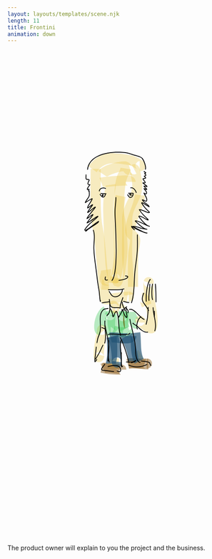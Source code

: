 ```yaml
---
layout: layouts/templates/scene.njk
length: 11
title: Frontini
animation: down
---
```


<svg viewBox="0 0 390 844" xmlns="http://www.w3.org/2000/svg" xml:space="preserve" style="fill-rule:evenodd;clip-rule:evenodd;stroke-linejoin:round;stroke-miterlimit:2">
<path d="M-1738.16 11182.1c141.4-200 312.49-184.7 528-148.5 57.85 9.7 109.57 8.1 161.55 39.3 13.19 7.9 78.786 47.9 78.786 47.9s-18.549-31.3-20.377-40c-4.422-20.9-1.441-39.9 6.129-56.9 5.233-11.7 12.912-22.9 24.146-32.6 8.021-6.9 21.791-20.8 49.653-20.8v195c52.273 0 76.86-23.6 88.834-37.7 19.049-22.3 27.196-48.5 23.499-78.5-2.19-17.7-11.839-47.3-41.745-73.8-26.241-23.2-89.947-58.6-108.597-69.8-74.548-44.7-146.598-50.4-229.568-64.4-296.59-49.8-524.93-47-719.53 228.2l159.22 112.6Z" style="fill:#eac94c;fill-opacity:.35" transform="matrix(.08997 0 0 .08997 311.172 -795.091)"/><path d="M-1496.6 13525.2c-5.15-50.1-2.17-107.1-6.46-149.5-31.06-307.6-51.51-616.8-86.15-924.7-15.06-133.8-51.8-265.1-60.76-399.4-20.56-308.5-11.55-623.5-10.33-931.5l-195-.7c-1.24 312.5-10.1 632.2 10.77 945.2 9.15 137.2 46.15 271.5 61.54 408.2 34.57 307.2 54.93 615.6 85.92 922.5 7.64 75.6 3.72 187.5 30.7 258.9-1.53-4.1-3.36-11.4-3.36-11.4s11.32 34.4 22.13 47.5c10.84 13.1 25.42 25.4 49.45 32.8 11.68 3.6 39.35 7.1 77.14 3.9 80.03-7 245-36.9 289.4-43.5 17.35-2.6 98.91-4.8 115.79-5.7 38.12-2.2 56.38-19.7 57.96-20.9 37.74-29.6 40.88-65 35.89-93.5-3.42-19.7-12.89-55.6-60.8-74.2-1.46-.5-13.72-6.7-40.13-6.7v195c-20.17 0-29.27-6-30.39-6.5-10.06-3.9 26.49-187.9 26.49-187.9s-113.43 4.5-133.43 7.5c-32.22 4.8-159.94 23.4-236.37 34.6Z" style="fill:#eac94c;fill-opacity:.35" transform="matrix(.08997 0 0 .08997 311.172 -795.091)"/><path d="m-1470.52 13740.7-.13.2c-2.65 2.6-7.7 6.7-12.53 14.1l97.15 18.7 55.08 21.6c-19.58 50.1-57.56 52.9-72.85 55.1-23.06 3.3-45.7-.9-67.14-15.3-9.41-6.3-36.86-49.6-36.86-49.6s8.79 49.3 12.96 59.5c6.19 15 14.28 25.4 21.02 32.4 35.41 36.8 74.47 39.5 113.74 20.7 10.64-5.1 42.14-19 56.24-72.4 5.13-19.4 4.45-16.8 7.88-34.6l-90.07-17.4-84.49-33c15.88-15.8 32.73-22.6 47.71-25.8 23.82-5.1 47.22-1.9 69.75 11.6 10.34 6.2 41.7 53.5 41.7 53.5s-4.43-30.5-7.27-41.8c-3.84-15.3-9.53-26.9-14.14-34.3-16.25-26.1-37.79-37.7-55.95-43.2-25.79-7.9-53.13-6.8-81.22 10.7-10.59 6.6-29.7 19.8-42.65 52.9l42.07 16.4Zm-12.66 14.3-4.26-.8c-2.15 11.1-1.72 9.6-4.93 21.7 2.37-9 5.72-15.7 9.19-20.9ZM-1225.61 13218.4l-10.7 4.7c-7.53 3.3-14.41 8.3-21.52 9-120.82 12.2-255.29 28.9-376.14 16.7l-19.57 194c133.39 13.4 281.9-3.2 415.26-16.6 6.66-.7 13.44-1.9 20.29-3.4.28 15.4.43 31 .43 46.5 0 30.8 10.96 91.7 10.96 91.7l192.61-29.7s-1.87-15.7-2.75-23.5c-2.34-21.1 1.54-99.2-.62-155.1-1.26-32.7-5.59-60.5-10.71-78.2-2.62-59.4-5.43-118.7-6.58-178.3-2.01-104.5-17.28-207.7-19.94-311.6-4.86-190.5 5.03-380.7 5.03-571 0-15.6-.35-31.1-.76-46.7-.36-13.6-.74-27-1.59-40.6-9.22-148.6 53.677-250.4 104.832-358.1 66.32-139.7 120.196-285.8 67.554-503-3.626-14.9-15.707-100.3-29.024-143.3-9.053-29.2-22.324-49.3-31.674-59.3-39.476-42.2-82.428-41.9-121.618-21.6l89.807 173.1c-27.699 14.4-55.527 14.7-83.407 1.5-10.57-5-40.34-38.9-40.34-38.9s23.28 120.2 26.74 134.4c48.19 198.9-28.4 318.2-89.23 446.2-52.93 111.4-97.79 227.6-88.26 381.1.7 11.2.98 22.4 1.27 33.6.37 13.9.7 27.7.7 41.6 0 192-9.87 383.8-4.96 575.9 2.64 103.6 17.9 206.3 19.9 310.5.77 39.6 2.28 79 4.01 118.4Z" style="fill:#eac94c;fill-opacity:.35" transform="matrix(.08997 0 0 .08997 311.172 -795.091)"/><path d="M-1427.46 13264.4c-12.19 82 20.02 112.7 61.41 114.6 38.08 25.8 86.45 19.3 122.51-67.9 2.95-5.3 5.23-10.7 6.7-16.1l2.06-7.6c1.96-5.7 3.86-11.8 5.7-18.2l-.72-.2c13.33-49.3 37.11-138.9 39.42-157.9 22.6-186.8 54.7-358.6 45.4-548.3-7.02-143.4-18.86-290.2-37.71-432.4-7.56-57.1-26.38-112-29.92-169.8-7.76-126.6 2.49-293 14.7-421.3 7.19-75.6 14.29-158.2 41.12-229.6 22.19-59.1 61.04-117.9 71.25-180.1l-192.42-31.6c-8.22 50-43.53 95.6-61.36 143.1-32.75 87.1-43.94 187.5-52.72 279.8-13.08 137.5-23.53 315.8-15.21 451.6 3.83 62.4 23.08 121.9 31.25 183.5 18.15 137 29.49 278.3 36.26 416.3 8.74 178.4-22.98 339.8-44.23 515.3-2.4 19.9-33.75 129.5-41.01 156.2-1.75 6.4-2.54 13.3-2.48 20.6Z" style="fill:#eac94c;fill-opacity:.35" transform="matrix(.08997 0 0 .08997 311.172 -795.091)"/><path d="M-1226.05 11166.8c10.19 12.3 28.78 34.1 40.27 43.5 35 28.7 74.69 40.5 123.33 26.1l-55.46-187c22.19-6.6 56.56 10.7 56.56 10.7s-24.04-30.5-37.48-43.4c-22.31-21.3-48.09-35.6-77.23-40.8-56.16-10.1-209.24 16.7-333.78 62.6-95.34 35.2-171.97 85-197.42 123.7l162.97 107.1c-.83 1.3-2.94 3.9-2.94 3.9s59.08-34.8 104.84-51.7c77.54-28.6 169.25-54.3 216.34-54.7Z" style="fill:#eac94c;fill-opacity:.35" transform="matrix(.08997 0 0 .08997 311.172 -795.091)"/><path d="M-1147.27 11439c-5.04-6.5-36.87-49.1-36.87-69.5h194.999c0-24.2-7.757-48.2-25.489-69.5-18.26-22-62.77-43.2-81.71-48.9-11.98-3.6-71.65-6.9-150.97-3.2-156.87 7.2-403.88 31.2-439.21 45.5l73.45 180.7c-1.39.5-5.07 1.8-5.07 1.8s46.4-7.6 87.81-11.9c124.36-12.9 318.04-25 383.03-23.7 3.01 0 7.56.3 7.56.3s-3.96-.8-7.53-1.6Z" style="fill:#eac94c;fill-opacity:.35" transform="matrix(.08997 0 0 .08997 311.172 -795.091)"/><path d="M-1566.14 11440.6c2.8 18.3-2.44 36-6.66 54-5.27 22.4-11.07 44.8-14.7 67.3-19.42 120.5-30.84 252-26.06 373.9 13.43 342.2 17.55 685.9 44.31 1027.2 9.34 119.1 50.19 229.9 50.19 351.4h195c0-126.6-41.05-242.5-50.79-366.7-26.55-338.8-30.53-679.9-43.86-1019.5-4.29-109.3 6.31-227.2 23.72-335.2 9.77-60.6 31-120.7 21.59-182l-192.74 29.6ZM-1094.35 12493.3c-.47 6.5-3.15 41.9-7.16 67.4-10.8 68.8-27.19 148.8-29.16 187.5-10.79 212.2-5.82 429.7-5.82 642.4h194.998c0-209.4-5.059-423.6 5.569-632.5 2.095-41.2 23.279-133.6 31.965-201.2 5.72-44.5 5.429-82.1.666-103.4-11.213-50.2-32.882-80.6-56.951-105.2-10.603-10.8-23.918-17.2-32.272-30.6-4.223-6.7-1.728-16.6.006-33.1 10.783-102.7 48.646-201.5 85.667-300.8 42.743-114.6 84.714-229.7 97.996-349.2l-193.804-21.6c-11.53 103.8-49.8 203.2-86.9 302.7-42.83 114.8-84.42 229.7-96.89 348.5-9.73 92.7 13.51 139 39.76 172.9 10.65 13.8 22.65 25.3 35.19 36.6 5.79 5.2 13.75 9 17.14 19.6Z" style="fill:#eac94c;fill-opacity:.35" transform="matrix(.08997 0 0 .08997 311.172 -795.091)"/><path d="m-1287.66 13229.3-189.25-35c-9.57 51.7 4.9 76.5 7.14 80.8 22.36 42.9 56.71 53.7 89.85 52.6 18.07-.6 44.27-5.2 68.57-31.3 4.1-4.4 13.68-15.3 21.45-35 9.68-24.5 37.61-125.9 41.12-145.5 23.32-130.7 39.21-269.2 39.21-401.8 0-352.9-36.71-706.2 27.67-1054.6l-191.75-35.4c-66.55 360.1-30.92 725.2-30.92 1090 0 121.3-14.84 248-36.17 367.5-2.58 14.4-30.49 108-30.49 108s77.3-56.6 84.98-56.8c32.97-1.1 67.18 9.5 89.43 52.2 1.96 3.8 6.83 30.8 9.16 44.3ZM-1312.84 13707.1c-48.59-.4-109.42-11.1-155.31-.2l44.71 189.8c33.62-8 78.28 5.4 113.51 5.4 2.71 0 23.45-2.3 23.45-2.3s-52.59-13-61.93-20.6c-23.68-19.2-35.53-44.1-35.53-74.6h195c0-31.4-12.28-57.1-36.7-76.9-11.3-9.1-28.32-18.9-51.81-21.8-7.62-1-24.72.2-35.39 1.2ZM-1734.85 14250.7c-3.31 21.7-7.75 43.1-12.39 64.5-29.61 136.7-51.99 279.2-51.99 419.4 0 47.8 21.06 68.3 28.38 75.9 23.1 24 49.7 31.8 77.27 30 19.1-1.2 48.94-7.7 73.16-39.9 9.09-12.1 29.62-69.4 31.58-76.2l-15.25-4.4c1.47-121.7 21.75-245 47.43-363.5 5.84-27 11.31-53.9 15.36-81.2 1.57-10.7.84-45.4.84-45.4s-8.91 33.6-13.44 40.8c-22.93 36.5-55.45 48.7-93.09 43.8-9.91-1.2-22.75-3.8-36.53-12.3l142.36-127.5c-7.94-8.8-15.42-18.2-24.09-26.3-30.6-28.8-59.96-29.6-79.59-27.6-27.33 2.8-52.24 14.9-71.08 41.5-7.05 10-15.16 25.3-18.19 46.6-1.21 8.5-.89 33.9-.74 41.8Zm129.44 468.9c-4.28-27.2-19.78-39-24.78-44.2-22.72-23.6-48.89-31.2-76-29.5-6.68.5-30.23 16.4-49.8 30.4l150.58 43.3ZM-649.471 13342.3c-1.64 3.3-4.098 8.3-4.87 9.5-25.009 41.1-58.551 44.4-72.217 45.9-26.445 3-50.152-3.7-71.116-20.3-11.818-9.3-25.903-24-33.252-49.3-1.002-3.5-3.042-38.7-3.042-38.7s-5.993 35.7-5.993 53.8c0 79.7 15.137 156.7 20.114 235.9 6.483 103.1 29.72 205.8 45.842 308.9 7.859 50.3 14.072 100.7 14.234 151.4-17.069-11.6-31.294-21.3-35.48-24-6.405-4.2-11.161-9.9-16.096-15.6-10.266-12-35.344-35.1-47.286-41-13.172-6.6-25.549-9.3-36.099-10.3-27.221-2.4-50.038 5.4-69.036 20-16.261 12.4-35.302 32.5-38.662 70.8-1.07 12.3-.65 24.6-.85 36.9l190.381 3.1c-5.619 16.7-15.013 28-23.463 36.3-16.836 16.5-37.254 25.9-61.405 27.3-12.322.8-67.996-23.7-67.996-23.7s4.821 5.7 6.344 7.4c17.142 20.1 35.624 37.8 57.874 52.3 11.984 7.8 62.995 49.6 107.561 75.3 33.364 19.4 65.91 30.3 89.053 32.3 29.222 2.4 53.455-4.8 72.676-16.6 23.618-14.6 43.117-37 51.106-72.9 25.428-114.2 17.336-226.9-.195-339.1-15.195-97.2-37.778-193.9-43.887-291.1-4.721-75-19.73-148-19.73-223.6 0-16.3 5.242-39.7 5.207-43-.146-13.8-2.9-23.7-5.048-30.2-8.5-25.4-23.554-39.9-36.604-49-20.248-14.2-42.843-20-67.961-16.9-3.802.5-57.987.9-83.594 73.3l183.49 64.9Z" style="fill:#eac94c;fill-opacity:.35" transform="matrix(.08997 0 0 .08997 311.172 -795.091)"/><path d="M-851.465 13701.1c-17.162 1.1-53.152-19-53.152-19s31.561 85.7 38.102 102.2l181.265-71.9c-8.915-22.5-29.191-96.1-56.472-137.5-33.399-50.8-79.763-71.2-122.406-68.4l12.663 194.6ZM-1530.4 14959.5c70.96 13.8 148.33 3.8 220.47 3.8v-195c-59.95 0-124.26 11.3-183.22-.2l-37.25 191.4ZM-1010.27 14840.8c67.167-6.6 114.871-34.5 172.463-68l-98.011-168.6c-31.911 18.6-56.29 38.9-93.502 42.5l19.05 194.1ZM-1474.31 13168c8.2-39.8 16.44-80.6 11.04-118.1l-193.01 27.8c2.49 17.3-3.6 35.7-7.91 54.1-5.57 23.7-11.25 47.3-14.11 69.9-9.25 73 14.51 116 39.89 138.5 26.58 23.5 73.98 43.9 150.91 17 .44-.2 7.11-2.8 7.11-2.8s-52.96-.1-61.79-3.8c-40.21-16.8-59.38-47.3-59.38-89.3h195c0-42.6-19.47-73.4-60.21-90.5-2.31-1-4.83-1.9-7.54-2.8Z" style="fill:#eac94c;fill-opacity:.35" transform="matrix(.08997 0 0 .08997 311.172 -795.091)"/><path d="M-1606.83 13768c-76.12 49.4-128.11 136.6-155.57 226.2-26.32 85.8-29.95 172-21.12 219.7 15.61 84.5 75.41 110 114.48 110v-195c20.64 0 40.29 6.3 57.49 21.6 5.91 5.3 19.78 28 19.78 28s.52-77.4 15.8-127.2c14.15-46.1 36.04-94.3 75.25-119.7l-106.11-163.6Z" style="fill:#36c650;fill-opacity:.35" transform="matrix(.08997 0 0 .08997 311.172 -795.091)"/><path d="M-1394.27 13973.4c-16.95 57.4-75.66 62.7-96.46 60.8-22.16-2.1-43.54-10.9-61.59-30.6-8.57-9.3-23.33-25.9-24.31-57.7 2.95 96.6-7.52 195.2 2.63 291.4.33 3.1 2.93 30 7.36 44.9 5.85 19.7 15.58 33.9 23.44 42.6 22.13 24.5 48.41 33 73.99 33v-195c21.57 0 90.5 67.8 90.5 67.8l-1.37-13.8c-9.64-91.4 1.16-185.1-1.64-276.9-1.14-37.3-16.92-57.2-26.96-68.2-18.69-20.3-40.78-29.5-63.73-31.7-24.44-2.3-88.94 10.7-108.87 78.2l187.01 55.2Z" style="fill:#36c650;fill-opacity:.35" transform="matrix(.08997 0 0 .08997 311.172 -795.091)"/><path d="M-1453.63 14325.9c104.54 36.2 198.35 40.3 307.97 40.3 5.48 0 25.36-1.2 36.34-4.5 22.88-6.8 38.7-19.9 48.99-32.4 13.96-17 21.51-36.6 22.35-58.9.67-17.8.2-48.5-34.52-79.2l-129.25 146c-32.27-28.6-31.72-57.5-31.09-74.1.81-21.7 8.18-40.9 21.82-57.5 10.48-12.8 69.81-34.4 69.81-34.4h-4.45c-86.82 0-161.42-.9-244.21-29.6l-63.76 184.3Z" style="fill:#36c650;fill-opacity:.35" transform="matrix(.08997 0 0 .08997 311.172 -795.091)"/><path d="M-1544.36 13964.4c16.95 51.3 11.53 123.9 21.74 188 11.08 69.5 36.37 130.9 84.13 174l130.56-144.9c-22.69-20.4-22.45-55.3-25.83-89.4-6.64-67-8.22-136.8-25.43-188.9l-185.17 61.2Z" style="fill:#36c650;fill-opacity:.35" transform="matrix(.08997 0 0 .08997 311.172 -795.091)"/><path d="M-1164.84 14017.7c-14.71 18.9-31.06 26.5-43.76 30.8-22.83 7.7-44.49 6.5-65.06-1.4-12.85-5-56.63-63.4-56.63-63.4s1.65 32.7 1.91 38.1c2.82 58.4-1.73 132 10.92 197.2 11.97 61.8 37.78 117.2 83.82 158.6l130.45-144.9c-19.97-18-23.2-45.9-26.21-73.6-5.46-50.2-2.1-103.2-4.21-146.7-.43-8.9-1.22-43.1-4.62-62.5-3.08-17.5-8.73-31-13.44-39.5-21.32-38.2-53.28-49.6-80.09-51.6-23.9-1.8-57.54 1.3-86.95 39.1l153.87 119.8Z" style="fill:#36c650;fill-opacity:.35" transform="matrix(.08997 0 0 .08997 311.172 -795.091)"/><path d="M-1189.22 13877.6c1.61 40.7 58.63 209.2 110.84 269.7 39.4 45.6 85.497 55.1 119.745 49l-34.105-192c16.906-3 61.956 15.6 61.956 15.6s-62.687-127.3-63.59-150l-194.846 7.7Z" style="fill:#36c650;fill-opacity:.35" transform="matrix(.08997 0 0 .08997 311.172 -795.091)"/><path d="M-1217.77 13855.8c-3.54 116.8-31.47 235.3 23.76 343.7" style="fill:#895a18" transform="matrix(.08997 0 0 .08997 311.172 -795.091)"/><path d="M-1315.23 13852.8c-4.02 133.1-28.57 267.4 34.34 391l173.77-88.5c-20.19-39.6-23.69-81.4-23.31-123.6.51-57.1 8.37-115.2 10.11-173l-194.91-5.9Z" style="fill:#36c650;fill-opacity:.35" transform="matrix(.08997 0 0 .08997 311.172 -795.091)"/><path d="M-1573.47 15045.6c-.85.4-2.71 1.2-2.71 1.2s40.45-3.3 67.2-1.5c74.96 5 161.01 20.4 210.44 20.4v-195c-55.66 0-159.36-20.8-238.14-21.6-53.72-.6-99.45 8.7-129.44 24.9l92.65 171.6ZM-1110.86 14968.9c66.95-20.8 154.658-1.8 224.048-1.8 15.461 0 99.175-2.1 117.171-3 18.486-.8 28.963-4.9 30.517-5.4 52.334-18.2 61.031-57.9 64.095-75 5.203-29 .731-61-30.285-89.3-1.135-1-19.913-25.5-69.842-25.5v195c-44.685 0-60.518-24.4-61.533-25.4-3.456-3.1 57.784-169.1 57.784-169.1s-93.669 2.7-107.907 2.7c-87.374 0-197.628-15.6-281.928 10.6l57.88 186.2Z" style="fill:#895a18;fill-opacity:.45" transform="matrix(.08997 0 0 .08997 311.172 -795.091)"/><path d="M-1115.2 14960.4c120.846-15.7 248.859 19.5 372.036 19.5v-195c-131.47 0-268.246-34.6-397.226-17.8l25.19 193.3ZM-1664.59 15043c103.97 22.8 206.49 38 313.43 38 3.7 0 77.9.1 77.9.1s-88.65-89.1-88.65-96.9h195c0-8.1-7.41-91.9-93.28-97.7-14.41-.9-86.65-.5-90.97-.5-92.74 0-181.58-13.7-271.75-33.5l-41.68 190.5Z" style="fill:#895a18;fill-opacity:.45" transform="matrix(.08997 0 0 .08997 311.172 -795.091)"/><path d="M-1440.16 14818.1c9.04-13.8 33.05-50.1 36.95-52.7 39.17-26 76.14-23 111.05 2.4 5.21 3.8 39.2 68.3 39.2 68.3s.01-22.5.01-31.8c0-168.5-32.11-325-74.49-487.2l-188.67 49.3c38.11 145.9 68.16 286.4 68.16 437.9 0 19.3.85 52.3 2.32 59.9 7.25 37.3 28.96 54.2 38.75 61.3 35.04 25.5 72.14 28.5 111.47 2.4 3.97-2.6 36.89-19.5 45.79-83.2l-190.54-26.6ZM-1265.1 14398.4c66.85 110 136.44 291.5 136.44 422.6h194.996c0-162.1-82.116-387.8-164.786-523.9l-166.65 101.3Z" style="fill:#215373;fill-opacity:.67" transform="matrix(.08997 0 0 .08997 311.172 -795.091)"/><path d="M-1449.48 14459.6c-1.58.5-5.47 1.2-5.47 1.2s81.19 5.5 138.97 11.5c88.51 9.1 182.45 12.7 235.26-3.1 72.31-21.7 105.103-69.4 105.103-130.2h-195.003c0-15.5 5.12-28.5 13.51-39.6 4.63-6.2 20.32-17 20.32-17s-64.2 4.1-105.71.9c-65.85-5.2-135.75-14.9-183.09-17.1-33.56-1.6-60.14 1.1-76.53 5.7l52.64 187.7Z" style="fill:#215373;fill-opacity:.67" transform="matrix(.08997 0 0 .08997 311.172 -795.091)"/><path d="M-1548.81 14369.3c11.75 119.4 17.48 250.2 7.34 369.8-3.62 42.7-19.55 86.5-19.55 129.2h195c0-37.3 15.69-75.4 18.85-112.7 11.12-131.2 5.3-274.5-7.57-405.4l-194.07 19.1ZM-1092.54 14287.8c10.67 86.2 8.63 180.7 14.47 273.5 6.86 108.7 24.47 214.8 72.85 307.4l172.828-90.3c-35.988-68.9-45.964-148.6-51.059-229.4-6.098-96.7-4.439-195.3-15.56-285.2l-193.529 24Z" style="fill:#215373;fill-opacity:.67" transform="matrix(.08997 0 0 .08997 311.172 -795.091)"/><path d="M181.39 399.435c1.58-1.781 2.881-4.57 3.923-8.151 1.521-5.227 2.51-12.172 3.112-20.08 2.325-30.535-1.106-75.418-1.284-90.182-.11-9.086 1.664-17.858 1.664-26.701h-1.35c0 8.843-1.773 17.624-1.663 26.72.178 14.745 3.609 59.565 1.287 90.064-.594 7.79-1.56 14.646-3.062 19.801-.974 3.347-2.161 5.974-3.637 7.638l1.01.89ZM205.353 390.438l-1.114-.62c-.204.36-.311.521-.19.962.063.234.235.468.578.612.284.126.8.198 1.382.26.492.055 1.041.109 1.482.244.129.045.247.09.343.153.046.027.094.054.102.108.072.432-.108.836-.43 1.214-.413.486-1.048.927-1.816 1.332-3.886 2.051-11.027 3.113-12.916 3.077l-.027 1.349c1.984.036 9.49-1.08 13.573-3.239.94-.495 1.707-1.052 2.215-1.646.602-.71.867-1.485.733-2.303-.076-.477-.359-.837-.806-1.089-.446-.26-1.096-.396-1.747-.477-.44-.054-.876-.09-1.222-.144-.142-.027-.337-.072-.337-.072s.167.171.194.27l.003.01ZM169.448 391.77c-.579 1.826-.867 3.32-.776 4.4.076.899.406 1.556.969 1.978.812.612 2.264.747 4.541.072l-.384-1.295c-.912.27-1.659.405-2.26.414-.468 0-.83-.072-1.084-.261-.378-.288-.468-.81-.448-1.485.029-.908.297-2.05.729-3.418l-1.287-.405ZM159.88 244.25c.26-5.19 6.517-6.243 10.344-4.13l.653-1.178c-4.609-2.555-12.033-1.007-12.344 5.245l1.348.063ZM213.334 238.99c2.52-.594 4.514.27 6.05 1.817 1.624 1.629 2.753 3.986 3.472 6.244l1.286-.414c-1.606-5.029-5.177-10.364-11.12-8.96l.312 1.313ZM161.269 248.668c3.373.512 6.712.467 10.115.467v-1.35c-3.334 0-6.607.046-9.913-.458l-.202 1.34ZM209.347 248.185c2.909.234 5.706-.036 8.586-.036v-1.35c-2.844 0-5.606.27-8.478.045l-.108 1.34Z"/><path d="M159.728 249.45c.889 1.332 2.193 3.374 3.684 4.534.862.675 1.791 1.071 2.737 1 .938-.073 1.93-.586 2.893-1.854.113-.153.629-1.107 1.015-2.06.275-.684.474-1.368.47-1.79-.001-.352-.125-.612-.285-.774a.867.867 0 0 0-.65-.261v1.35a.376.376 0 0 1-.248-.09c-.072-.046-.166-.235-.166-.235s-.058.405-.15.693c-.31.954-.942 2.186-1.063 2.348-.652.864-1.28 1.278-1.916 1.323-.63.054-1.232-.261-1.806-.711-1.382-1.08-2.57-2.987-3.393-4.22l-1.122.747Z"/><path d="m164.334 249.837-.134.18c-.29.387-.659.936-.723 1.143a.732.732 0 0 0 .091.656.669.669 0 0 0 .43.28.808.808 0 0 0 .358-.01c-.05.216-.06.37-.052.45a.778.778 0 0 0 .162.423.655.655 0 0 0 .658.252.793.793 0 0 0 .3-.108c.105-.063.267-.216.429-.45.303-.432.686-1.197.794-1.745.102-.513-.046-.909-.268-1.107a.9.9 0 0 0-.625-.234c-.062 0-.19-.009-.305-.009-.174-.153-.521-.342-.914.01a.835.835 0 0 0-.2.27Zm.797 1.224-.17.233.073.081c.06-.107.117-.224.158-.323.02-.045.037-.1.053-.153h-.001l-.113.162ZM207.69 249.912c1.572 4.084 3.728 5.605 5.618 5.605 1.208 0 2.367-.603 3.31-1.665 1.292-1.457 2.18-3.814 2.18-6.486h-1.349c0 2.303-.73 4.336-1.841 5.587-.661.747-1.454 1.214-2.3 1.214-.705 0-1.428-.324-2.132-1.007-.802-.774-1.56-1.997-2.226-3.734l-1.26.486Z"/><path d="m212.727 248.329-.032-.054-1.184.647c.058.1.117.207.176.315l-.073.081-.079.1a1.217 1.217 0 0 0-.315.35c-.218.342-.15.576-.146.594.05.234.185.369.341.459.113.054.278.117.488.054l.027.045c.129.189.285.323.444.386.28.126.637.162 1.034-.233.076.116.194.287.228.332a.699.699 0 0 0 .585.315c.306 0 .83-.153 1.247-.35.324-.154.582-.342.695-.477a.73.73 0 0 0 .13-.82c-.07-.152-.278-.449-.855-.449v1.332c-.069-.036-.237-.117-.276-.162a.627.627 0 0 1-.118-.603c.017-.054.114-.19.114-.19s-.012.01-.018.01c-.14.099-.387.225-.608.297-.053-.072-.113-.153-.17-.216a1.438 1.438 0 0 0-.574-.387c.138-.225.254-.44.282-.513a.657.657 0 0 0-.164-.773c-.29-.261-.715-.324-1.179-.09ZM201.627 412.66c-.17.036-.74.17-.87.207-8.124 2.087-18.023 1.232-26.34 1.097l-.022 1.35c8.431.135 18.464.98 26.698-1.143.163-.036.72-.153.984-.234.196-.072.322-.162.379-.207.3-.287.269-.584.144-.827a.66.66 0 0 0-.369-.324c-.072-.036-.256-.081-.604-.081v.162Zm0 .036c-.079.072-.23.225-.25.27a.635.635 0 0 0 .024.558c.04.08.1.161.2.233.006 0 .015.01.026.018v-1.08Z"/><path d="M175.498 417.76c1.129 1.431 2.175 3.537 3.417 5.318.896 1.286 1.894 2.402 3.062 3.068 4.096 2.303 8.605 1.44 12.088-1.026 3.452-2.456 5.871-6.495 5.871-10.508h-1.35c0 3.599-2.205 7.206-5.303 9.401-3.068 2.178-7.035 2.987-10.644.954-1.271-.72-2.28-2.096-3.21-3.554-1.008-1.583-1.913-3.274-2.872-4.489l-1.06.837ZM199.402 428.692c-1.757 4.579-3.418 9.203-4.51 13.99-.054.233-.044.989-.031 1.772.005.369-.018.845-.038 1.178-.157-.036-.332-.09-.478-.135-.51-.17-1.004-.333-1.16-.35-1.773-.172-3.663-.055-5.438-.055-4.2 0-6.5-.521-7.82-1.898-.764-.8-1.176-1.88-1.474-3.248-.49-2.267-.648-5.29-1.219-9.203l-1.335.189c.577 3.958.74 7.008 1.235 9.293.36 1.665.897 2.942 1.82 3.905 1.49 1.556 4.048 2.312 8.793 2.312 1.73 0 3.575-.117 5.306.054.237.018 1.374.477 1.913.576.432.072.728-.072.843-.171.135-.126.302-.414.357-.864.107-.864-.045-2.68.042-3.059 1.09-4.777 2.758-9.392 4.514-13.953.142-.378.133-.603.112-.702-.08-.405-.333-.549-.634-.576a.806.806 0 0 0-.468.117c-.133.081-.37.315-.606.603l.276.225Z"/><path d="M176.874 434.521c-2.746 1.017-6.418.855-9.357 1.485-.717.153-3.733.747-4.088.864-.643.206-.48.845-.44.935.034.072.17.396.638.396v-1.35c.443 0 .563.324.595.405a.619.619 0 0 1-.114.72c-.026.027-.258.18-.258.18l3.948-.828c3-.638 6.742-.503 9.545-1.538l-.469-1.269ZM200.68 435.268c3.454.945 6.741 2.357 10.353 2.357v-1.35c-3.49 0-6.659-1.394-9.997-2.311l-.357 1.304ZM225.31 319.07c-.333-.102-.666-.04-.674.51V323.75c0 3.615.126 7.23.126 10.845 0 8.312-.384 16.482-1.402 24.755-1.289 10.468-3.064 20.937-3.656 31.46-.857 15.236-.506 32.032-5.451 46.829l1.28.43c4.983-14.913 4.655-31.835 5.519-47.18.59-10.5 2.362-20.937 3.647-31.374 1.025-8.328 1.413-16.553 1.413-24.92 0-3.615-.127-7.23-.127-10.845V319.58c-.008-.55-.341-.612-.675-.51ZM139.453 206.89c1.089-10.993 7.994-18.208 17.256-22.77 14.1-6.936 33.632-7.764 46.89-6.288 5.621.63 11.465 3.13 16.854 4.588 2.038.549 5.54 1.368 8.49 2.573 1.854.756 3.494 1.647 4.324 2.762 2.06 2.771 3.74 6.882 4.623 10.193.37 1.395.868 3.374.956 5.236.055 1.152-.039 2.25-.462 3.104l1.21.594c.513-1.035.667-2.366.6-3.76-.093-1.962-.61-4.05-1-5.516-.924-3.472-2.691-7.764-4.845-10.652-.946-1.277-2.782-2.348-4.897-3.211-3.005-1.224-6.57-2.06-8.647-2.627-5.453-1.476-11.369-3.986-17.055-4.625-13.472-1.502-33.312-.63-47.636 6.424-9.688 4.768-16.865 12.343-18.004 23.84l1.343.136ZM173.686 459.118a88.983 88.983 0 0 0 1.786-2.042c1.359-1.665 2.138-4.004 2.513-6.54.544-3.671.248-7.756-.212-10.626l-1.332.207c.441 2.762.732 6.694.21 10.22-.337 2.277-1.004 4.39-2.224 5.884-.653.8-2.446 2.735-2.603 2.969-.212.315-.11.567-.085.639a.625.625 0 0 0 .5.423.608.608 0 0 0 .47-.072c.056-.027.376-.306 1.055-.981l-.078-.081ZM198.571 435.592c-.443 2.852.38 5.64 1.527 8.394 1.088 2.609 2.464 5.19 3.184 7.773l1.3-.36c-.734-2.636-2.13-5.272-3.238-7.935-1.05-2.519-1.845-5.056-1.44-7.665l-1.333-.207Z"/><path d="M155.774 506.512h-1.33c0 .378.145.549.176.585.145.17.314.225.474.234.122.009.522 0 .689-.477.073-.207.277-1.728.433-2.294.404-1.476.465-3.06.837-4.57 1.112-4.508 3.67-8.88 4.486-13.343 1.003-5.478.012-12.694-.08-19.576-.09-6.63.637-12.973 5.113-17.003 1.074-.972 2.47-1.368 3.911-1.629 1.583-.279 3.224-.387 4.634-.756l-.335-1.304c-1.381.35-2.987.459-4.536.738-1.693.297-3.315.81-4.577 1.943-4.755 4.291-5.653 10.985-5.56 18.029.091 6.792 1.092 13.909.102 19.316-.81 4.435-3.362 8.78-4.468 13.26-.369 1.503-.427 3.068-.828 4.535-.15.549-.405 2.204-.405 2.204s.547-.432.66-.423a.629.629 0 0 1 .47.234c.021.018.097.207.134.297ZM211.476 449.762c1.286-.82 2.795-.666 4.422.018 1.803.755 3.731 2.168 5.686 3.85 4.237 3.653 8.567 8.556 11.913 11.174 1.584 1.241 2.993 1.961 4.085 1.961v-1.35c-.434 0-.925-.18-1.473-.476-.959-.513-2.05-1.368-3.236-2.42-3.087-2.735-6.781-6.784-10.409-9.905-2.503-2.16-4.985-3.869-7.22-4.499-1.637-.45-3.156-.342-4.492.504l.724 1.143ZM240.91 475.303c3.006-9.833 3.426-20.323 3.935-30.543l-1.347-.063c-.505 10.103-.905 20.485-3.879 30.21l1.29.396ZM256.02 486.638c2.187-6.846 1.488-13.89.225-20.943-1.238-6.91-3.017-13.828-3.017-20.567h-1.35c0 6.82 1.787 13.81 3.038 20.8 1.225 6.838 1.938 13.666-.182 20.306l1.285.404ZM241.185 433.946v-.027c.003-.171.016-.37.016-.594 0-10.868.732-23.571 5.249-33.512.184-.405.476-1.07.775-1.61h1.204c0-.648-.07-1.053-.16-1.296a1.045 1.045 0 0 0-.329-.459.797.797 0 0 0-.878-.09c-.179.081-.401.261-.613.549-.437.594-.95 1.727-1.228 2.348-4.593 10.103-5.37 23.022-5.37 34.07 0 .333-.025.612-.01.828.02.296.104.521.242.701.198.252.554.477 1.298.432l-.078-1.34h-.118Z"/><path d="M246.07 404.446c.323 3.922-1.734 19.136-1.577 25.955.03 1.278.142 2.285.344 2.897.127.387.302.657.485.819l.9-1.008c-.05-.045-.069-.126-.103-.234a4.7 4.7 0 0 1-.164-.8c-.142-1.09-.149-2.69-.077-4.58.284-7.566 1.82-19.711 1.536-23.166l-1.345.117ZM250.932 404.266c-.748 4.201-1.543 13.747-1.1 20.881.196 3.14.642 5.83 1.408 7.431l1.218-.576c-.714-1.502-1.096-4.012-1.278-6.936-.437-7.026.344-16.428 1.08-20.566l-1.328-.234ZM255.787 404.455c1.078 10.49 1.08 21.25 1.08 31.812h1.35c0-10.607-.005-21.421-1.088-31.947l-1.342.135ZM235.863 419.776c-2.616 6.154-3.151 10.022-2.464 13.171.463 2.114 1.483 3.923 2.843 5.884 2.161 3.113 5.204 6.64 8.088 12.694l1.218-.585c-2.925-6.135-6.005-9.725-8.197-12.883-1.252-1.8-2.207-3.455-2.633-5.398-.646-2.96-.07-6.576 2.387-12.352l-1.242-.53ZM254.162 451.354c.009 3.599.159 7-.17 10.526l1.344.126c.332-3.572.185-7.008.176-10.661l-1.35.009ZM218.639 473.045l.22-.756c-.799-.234-1.264-.243-1.455-.198a.781.781 0 0 0-.48.36.726.726 0 0 0-.067.62c.044.136.168.352.409.576 1.063 1.008 5.337 3.482 5.951 3.968 2.836 2.25 5.86 5.434 9.17 7.836 3.465 2.519 7.244 4.174 11.42 3.23l-.296-1.314c-3.786.855-7.19-.729-10.331-3.005-3.296-2.393-6.303-5.569-9.125-7.8-.538-.431-3.943-2.402-5.416-3.517ZM168.34 468.034c-.505 6.324.283 13.198.747 19.999.456 6.693.602 13.324-1.181 19.325l1.292.377c1.828-6.135 1.702-12.937 1.236-19.792-.46-6.738-1.25-13.54-.75-19.801l-1.345-.108Z"/><path d="M168.343 476.292c1.975 11.318 6.477 24.93 6.828 36.113.28 8.96-1.79 17.65-1.79 26.521h1.35c0-8.888 2.07-17.588 1.789-26.566-.353-11.237-4.863-24.93-6.848-36.301l-1.33.233ZM199.048 547.077c-.22-.459-.366-1.268-.501-2.249-.535-3.877-.499-10.238-.53-10.94-.458-10.166-2.52-21.025-.815-31.146l-1.33-.225c-1.722 10.22.335 21.178.796 31.425.038.846-.002 9.5.877 12.856.133.513.294.91.466 1.188.193.297.423.477.65.558.296.108.62.099.964-.126.255-.171.563-.522.874-1.125l-1.198-.62a3.082 3.082 0 0 1-.253.404ZM211.53 465.51c3.098 16.314 8.314 32.047 9.707 48.642.363 4.323.117 10.868 1.354 16.653.853 3.99 2.416 7.617 5.286 9.992.978.811 2.376.753 3.075-.152l-1.069-.825c-.26.34-.781.239-1.146-.058-2.645-2.194-4.04-5.56-4.827-9.239-1.224-5.727-.97-12.2-1.328-16.48-1.397-16.645-6.62-32.422-9.726-48.786l-1.326.254Z"/><path d="M174.813 502.336c.258 6.654-.706 15.248-.741 23.321-.025 5.474.38 10.71 1.84 14.981l1.276-.434c-1.775-5.192-1.917-11.86-1.682-18.594.238-6.842.872-13.757.656-19.325l-1.349.05ZM196.947 523.102c-.6 6.255-.357 12.287-.153 18.542.02.601-.301 3.78.015 5.626.103.609.284 1.086.517 1.39.261.334.59.493.976.493v-1.347a.27.27 0 0 1 .098.036s-.06-.094-.088-.152a2.76 2.76 0 0 1-.173-.644c-.306-1.789.024-4.858.004-5.445-.202-6.198-.447-12.171.147-18.376l-1.343-.123ZM194.854 497.398c6.825 13.916 11.72 29.302 15.073 44.051l1.315-.297c-3.374-14.85-8.307-30.338-15.176-44.348l-1.212.594ZM214.554 542.034c.976-.342 3.476-.845 5.51-1.763 1.536-.693 2.792-1.655 3.189-2.86l-1.283-.424c-.296.909-1.313 1.53-2.462 2.051-1.993.91-4.444 1.395-5.4 1.728l.446 1.268Z"/><path d="M205.7 540.45c1.503-.026 8.981.658 13.333-.539 2.198-.603 3.612-1.736 3.612-3.41h-1.35c0 .495-.236.882-.62 1.197-.487.396-1.183.684-2 .909-4.242 1.17-11.534.467-12.998.494l.023 1.35ZM209.736 545.795c11.097 4.867 21.869 4.021 32.996-1.25l-.578-1.224c-10.75 5.1-21.155 5.947-31.877 1.241l-.541 1.233Z"/><path d="M245.88 541.548c.045.1.32.693.507 1.215.422 1.17.922 2.627 1.311 3.158.348.468.765.513 1.055.414a.867.867 0 0 0 .464-.387c.109-.18.225-.513.293-1.07l-.93-.109c-.364-.737-.773-2.087-1.122-2.996-.248-.647-.52-1.106-.691-1.241-1.267-1.017-3.389-1.629-5.74-2.006-3.325-.54-7.115-.648-9.311-1.026l-.23 1.323c2.2.386 5.995.494 9.326 1.034 2.06.333 3.94.819 5.069 1.691ZM168.362 542.754c-.793 1.89-2.763 4.012-4.146 5.92-.685.935-1.232 1.835-1.485 2.627-.21.647-.23 1.241-.044 1.763.188.53.591 1.017 1.313 1.386.857.44 2.243.737 4.338.81 5.338.18 11.608 1.78 16.4 1.78v-1.349c-4.778 0-11.032-1.601-16.356-1.781-1.532-.045-2.636-.216-3.397-.504-.562-.207-.905-.45-1.026-.792-.181-.513.08-1.115.47-1.808 1.27-2.267 4.156-5.101 5.177-7.521l-1.244-.531Z"/><path d="M174.014 548.53c3.47-.927 9.924-2.357 14.93-1.62 3.103.46 5.649 1.746 6.333 4.715.254 1.106.343 1.979.296 2.654-.038.557-.163.962-.381 1.232-.379.477-1.01.477-1.653.36-1.236-.216-2.551-.98-3.048-1.367-.043-.027-.1-.081-.1-.081s.139.323.139.395h-1.35c0 .1.021.297.212.513.12.126.459.396.944.693.784.468 1.973 1.026 3.087 1.196.87.135 1.696.036 2.328-.404.539-.37.964-.999 1.12-1.998.128-.836.07-1.97-.28-3.49-.814-3.545-3.753-5.21-7.448-5.75-5.19-.764-11.881.685-15.476 1.647l.347 1.305ZM175.008 493.224c.107-.216.345-.35.653-.477.441-.189 1.016-.315 1.699-.405 3.483-.45 9.576.108 15.73.504 5.376.351 10.797.585 14.632-.036 2.808-.45 4.792-1.412 5.519-2.942l-1.218-.576c-.268.558-.792.981-1.493 1.323-.805.396-1.832.675-3.023.864-3.755.602-9.064.368-14.33.027-6.256-.414-12.45-.963-15.992-.495-1 .126-1.806.342-2.373.639-.483.26-.815.584-1.006.953l1.202.621ZM206.464 461.808c-.383-.35-.8-.819-.816-.837-1.609-1.79-2.508-3.895-3.332-6.027-.872-2.25-1.661-4.535-3.005-6.559-.19-.288-.415-.315-.522-.324-.27-.027-.547.054-.7.414a.845.845 0 0 0-.061.351c.002.135.047.387.047.513 0 1.304-.466 2.717-1.1 4.13-1.01 2.24-2.457 4.461-3.37 6.27-.052.108-.378.836-.68 1.43-.431-.656-.739-1.53-1-2.456-.598-2.123-.915-4.552-1.462-5.875-.37-.89-.908-1.34-1.488-1.376-.359-.018-.788.108-1.265.522-.489.414-1.092 1.187-1.824 2.42-.557.935-1.385 3.5-2.136 5.227-.12.279-.234.53-.343.747a4.508 4.508 0 0 1-.044-.297c-.554-4.804-1.982-9.339-4.608-13.414l-1.134.729c2.512 3.895 3.872 8.24 4.401 12.838.103.89.295 1.403.478 1.637.198.252.429.35.654.378.259.027.576-.072.873-.387.388-.405.867-1.412 1.33-2.582.617-1.565 1.24-3.428 1.69-4.192.55-.927 1.005-1.557 1.392-1.944.12-.126.231-.216.335-.279.047-.027.08-.063.117-.054.028.01.038.036.06.063.061.072.116.171.17.27.181.36.329.855.47 1.422.379 1.52.696 3.535 1.252 5.227.408 1.25.954 2.33 1.695 2.996.133.126.289.18.464.18.13 0 .329-.027.524-.216.106-.1.292-.378.48-.738.333-.63.743-1.547.803-1.664.921-1.827 2.378-4.067 3.397-6.334.458-1.017.828-2.033 1.035-3.032.702 1.44 1.237 2.951 1.816 4.444.882 2.286 1.865 4.535 3.588 6.451.027.027.991 1.08 1.5 1.385.468.288.861.153 1.045-.009.326-.278.563-.791.644-1.493.139-1.206-.127-3.149-.495-5.299-.45-2.636-1.047-5.605-1.12-7.872-.022-.702.006-1.331.114-1.853.083-.405.204-.738.425-.945l-.921-.98c-.613.566-.937 1.646-.97 3.05-.045 1.799.332 4.192.743 6.549.399 2.285.829 4.534.903 6.144.023.486.014.91-.048 1.242l-.001.009Z"/><path d="M200.407 452.128c1.268-3.383 3.898-5.848 7.095-7.494l-.617-1.197c-3.498 1.8-6.353 4.516-7.74 8.214l1.262.477Z"/><path d="M204.166 445.893c1.134 1.107 2.771 2.591 3.753 4.246.866 1.467 1.2 3.086-.093 4.634l1.037.863c1.727-2.069 1.375-4.219.217-6.18-1.043-1.764-2.77-3.356-3.975-4.526l-.939.963ZM191.012 460.072c1.133 8.636 1.37 17.318 2.396 25.964.164 1.376.685 2.879 1.171 4.372.45 1.377.872 2.744.872 3.95h1.35c0-1.332-.443-2.843-.939-4.364-.458-1.403-.96-2.825-1.113-4.12-1.027-8.646-1.265-17.337-2.399-25.973l-1.338.17ZM231.994 460.953c-2.657.684-4.933 3.581-6.412 7.216-1.284 3.157-1.99 6.846-1.917 9.986.05 2.168.483 4.084 1.32 5.398l1.14-.73c-.73-1.142-1.067-2.815-1.111-4.704-.07-2.96.604-6.46 1.818-9.447 1.295-3.175 3.174-5.811 5.5-6.414l-.338-1.305ZM162.784 480.566c1.411.675 3.185 1.151 4.696 1.916 1.331.675 2.459 1.574 2.779 3.149l1.323-.27c-.41-2.015-1.789-3.22-3.492-4.075-1.522-.774-3.308-1.269-4.73-1.935l-.576 1.215ZM152.404 534.032l-.433-.126c-.097.36-.132.603-.132.756 0 .198.05.333.101.423a.678.678 0 0 0 .438.35c.165.055.444.064.744-.18.265-.215.786-.944 1.382-1.897 1.26-2.025 2.98-5.137 3.486-5.93 3.362-5.244 5.44-11.416 8.376-16.922l-1.19-.638c-2.92 5.478-4.98 11.614-8.324 16.832-.506.792-2.23 3.914-3.493 5.947a22.88 22.88 0 0 1-.955 1.385Z"/><path d="M152.202 538.297c.003-.441.017-1.035.062-1.665.44-6.1 2.382-20.539 2.306-23.229l-1.349.045c.075 2.663-1.866 17.022-2.303 23.085-.092 1.296-.112 2.231-.048 2.645.04.261.13.423.201.513a.953.953 0 0 0 .669.369c.246.027.551-.045.869-.27.558-.405 1.3-1.421 1.893-2.429.599-1.017 1.044-2.015 1.09-2.303l-1.332-.216c-.057.36-.932 1.997-1.744 3.086-.09.126-.203.252-.314.369ZM161.259 432.686l-.002-.009c-.625-4.66-1.513-14.853-1.62-15.528-1.201-7.548-2.682-15.222-3.451-22.815-1.694-16.752-5.12-33.836-5.755-50.633-.184-4.84.498-10.679.753-16.454.261-5.902.072-11.723-1.846-16.401l-1.247.513c1.85 4.507 1.997 10.139 1.745 15.825-.257 5.811-.938 11.695-.754 16.571.637 16.824 4.064 33.935 5.761 50.714.772 7.62 2.256 15.321 3.461 22.896.107.666.992 10.84 1.615 15.492.17 1.26.341 2.141.457 2.402a.738.738 0 0 0 .489.441.662.662 0 0 0 .609-.117c.082-.063.231-.207.3-.513.062-.279.108-1.034.108-2.384h-.623ZM237.452 210.966c.473.333 1.045.792 1.438 1.125-.187.063-.386.135-.567.207-.39.153-.704.342-.858.54-.237.305-.297.647-.074 1.043.29.513.818.936 1.307 1.359.404.35.839.683.534 1.286-.028.054-.106.072-.179.099a4.14 4.14 0 0 1-.655.216c-.412.099-.826.189-1.111.297-.212.08-.375.18-.485.279a.846.846 0 0 0-.293.665c.003.171.059.387.25.621.36.423.804.81 1.235 1.179.395.333.683.603.875.836.048.063.093.126.128.18-.03.018-.063.027-.091.045-.19.063-.422.117-.682.171-1.027.207-2.423.378-3.595.918-.22.099-.483.324-.399.792.025.135.137.413.31.71.298.522.765 1.206.782 1.233.88 1.214 1.924 2.375 2.554 3.293.161.234.293.45.378.638.022.054.041.117.054.171-.07.018-.18.054-.276.063-.348.036-.822.027-1.446-.054a42.622 42.622 0 0 0-1.887-.009.694.694 0 0 0-.639.531.644.644 0 0 0 .115.558c.75 1.008 4.083 3.212 6.025 4.84l.16.135c-.857-.252-2.044-.468-3.533-.468-.406 0-.61.198-.721.405a.796.796 0 0 0-.068.558c.033.153.136.378.331.639.664.9 2.65 2.735 3.84 4.003-.965-.414-2.108-1.017-2.724-1.206-.375-.116-.663-.098-.82-.035a.74.74 0 0 0-.469.512.875.875 0 0 0 .022.513c.053.162.19.423.462.765 1.15 1.466 2.543 2.87 3.384 4.552.425.855.593 1.538.536 2.07-.038.36-.188.611-.441.737-.237.117-.536.135-.862.063-.627-.126-1.327-.53-1.981-1.224-.472-.494-.911-.278-1.02-.206a.676.676 0 0 0-.308.656c.008.1.056.288.16.531.256.594.893 1.763 1.173 2.285.828 1.539 2.588 4.22 3.344 6.775.421 1.43.55 2.816-.142 3.877-.163-.036-.46-.099-.705-.18-1.586-.549-4.123-1.871-5.215-2.231-.445-.144-.773-.126-.921-.072a.735.735 0 0 0-.425.396c-.068.153-.115.369.013.657 1.175 2.627 3.55 4.453 5.99 6.198 1.652 1.179 3.335 2.321 4.604 3.725-.561-.342-1.11-.693-1.47-.882-.89-.486-5.689-3.967-8.146-4.822-.462-.162-.86-.234-1.164-.225a1.225 1.225 0 0 0-.803.297c-.374.342-.434.738-.262 1.188.082.215.242.45.435.683.186.225.413.441.53.648 2.656 4.498 5.95 8.304 9.783 11.84.135.125 1.013.836 1.765 1.6.298.307.628.766.807 1.027-.095 0-.199 0-.311-.01-.68-.053-1.606-.323-2.674-.701-3.104-1.107-7.319-3.149-10.34-4.112-1.435-.458-2.633-.665-3.38-.521-.452.099-.616.368-.652.692-.019.171.023.405.166.657.131.234.38.522.493.702 3.602 5.848 8.366 10.193 13.288 14.88.118.108.456.369.787.675a4.205 4.205 0 0 0-.699-.315c-2.113-.648-6.61-3.86-10.14-5.263-1.729-.693-3.264-.927-4.284-.468-.3.135-.613.567-.345 1.242.332.836 1.746 2.663 1.752 2.672 1.975 2.555 5.488 6.909 9.231 10.21-3.233-1.574-7.704-3.85-11.243-5.163-1.353-.504-2.575-.873-3.554-1.026-.748-.108-1.373-.099-1.835.045-.41.117-.564.378-.622.62-.047.199-.025.45.145.72.252.396 1.116 1.017 1.5 1.359 2.442 2.195 6.617 6.442 10.837 9.491.672.486 1.346.936 2.016 1.35-.7-.135-1.398-.279-2.092-.432-2.336-.486-5.016-1.556-7.716-2.402-2.825-.89-5.671-1.547-8.194-1.17-.018 0-.415.28-.515.621l-1.085-.648c-.362-.216-.642-.17-.815-.099a.747.747 0 0 0-.453.531c-.051.19-.028.576.131 1.035.265.747.856 1.79 1.288 2.195 1.324 1.233 2.683 2.438 4.026 3.653l.906-.999c-1.336-1.215-2.691-2.411-4.011-3.644-.171-.153-.374-.458-.553-.782 4.13 2.474 8.293 4.84 12.751 6.738 2.028.864 4.088 1.655 6.163 2.402.466.216.936.423 1.404.612 1.85.765 3.682 1.295 5.235 1.295.706 0 .79-.593.793-.647a.65.65 0 0 0-.48-.684c-.168-.063-1.404-.216-1.87-.342-1.357-.35-1.195-.315-2.575-.792a83.591 83.591 0 0 1-2.003-.701c-2.145-.99-4.222-2.169-5.784-2.942-2.822-1.404-5.587-2.933-8.359-4.427-.782-.422-1.435-.8-1.961-1.115 1.782.099 3.673.603 5.555 1.196 2.744.864 5.47 1.944 7.846 2.439 2.402.503 4.85.998 7.29 1.277.092.009.23.027.385.036.354.054.7.081 1.036.081.721 0 .766-.675.765-.702-.002-.054-.038-.567-.598-.647-.1-.01-.685-.045-1.112-.081-2.022-.324-4.324-1.638-6.624-3.302-4.178-3.014-8.307-7.224-10.724-9.393-.111-.108-.3-.27-.5-.44.067.009.135.018.205.036.906.135 2.035.476 3.287.944 5.061 1.89 12.03 5.722 14.547 6.694 1.118.422 1.844.701 2.797 1.034a9.199 9.199 0 0 0 2.205.675.732.732 0 0 0 .867-.558c.013-.08.066-.558-.447-.747-.135-.045-1.134-.278-1.509-.413-.265-.09-.508-.171-.738-.252-1.631-.738-3.343-1.989-5.017-3.455-3.71-3.248-7.199-7.575-9.154-10.112-.004 0-.81-1.035-1.3-1.844-.026-.036-.053-.09-.079-.135.256-.018.539.009.842.054.984.17 2.148.638 3.37 1.241 3.254 1.593 6.88 4.058 8.719 4.624.27.081.616.297.948.46.318.161.63.278.884.314.318.045.588-.018.8-.17.154-.109.288-.27.374-.505.132-.36.05-.818-.27-1.277-.418-.594-1.28-1.25-1.497-1.458-4.836-4.606-9.53-8.861-13.07-14.601l-.005-.009c.513.072 1.129.243 1.817.468 3.01.962 7.208 2.996 10.3 4.093 1.43.513 2.644.819 3.44.792.508-.018.892-.171 1.15-.405.344-.306.453-.792.182-1.385-.5-1.098-2.759-2.97-2.99-3.176-3.736-3.446-6.949-7.152-9.536-11.543-.126-.207-.338-.45-.545-.692.327.099.713.26 1.136.467 2.538 1.233 6.247 3.914 7.015 4.337.646.342 1.895 1.17 2.756 1.628.515.27.949.396 1.157.387.38-.009.591-.207.696-.477.061-.153.112-.44-.117-.855-1.33-2.384-3.777-4.075-6.2-5.811-1.824-1.305-3.637-2.627-4.83-4.382 1.581.693 3.895 1.836 5.002 2.043.638.117 1.057-.081 1.238-.315 1.093-1.413 1.085-3.311.504-5.272-.784-2.654-2.591-5.443-3.45-7.036l-.158-.296c.918.36 1.784.35 2.405.045 1.112-.55 1.765-2.124.515-4.625-.69-1.376-1.722-2.582-2.716-3.778.505.243 1.04.495 1.506.683.614.243 1.148.342 1.458.288.446-.072.704-.332.774-.755a.921.921 0 0 0-.046-.45c-.052-.153-.171-.36-.36-.603-.745-.972-2.797-2.86-3.93-4.093 2.22.17 3.178.845 3.57.98.333.117.572.063.737-.036.178-.099.421-.342.421-.917 0-.207-.07-.46-.253-.738-.241-.369-.73-.855-1.366-1.386-1.327-1.115-3.346-2.492-4.658-3.544h.02c.973.117 1.653.099 2.1-.01.472-.107.76-.323.93-.566.275-.387.3-.945-.034-1.628-.495-1.008-1.879-2.483-3.01-4.04a20.297 20.297 0 0 1-.616-.953c1.241-.414 2.613-.513 3.42-.765.67-.207 1.05-.567 1.158-.972.073-.279.052-.62-.186-1.025-.205-.36-.62-.82-1.328-1.413-.218-.189-.44-.378-.65-.576l.098-.018c.442-.108.936-.225 1.314-.404.382-.18.664-.423.813-.72.235-.459.29-.873.245-1.233-.066-.521-.355-.962-.76-1.367-.335-.333-.774-.62-1.093-.963.204-.08.463-.189.64-.252.386-.153.701-.342.86-.548.241-.297.305-.63.107-1.026-.037-.072-.3-.369-.707-.71-.761-.64-2.05-1.593-2.446-1.728-.336-.108-.574-.01-.7.08a.69.69 0 0 0-.295.496.775.775 0 0 0 .067.422c.067.153.281.477.736.99l.36-.324ZM135.576 215.86c-.008.603-.12 2.043-.12 2.294 0 1.503-.127 2.771.018 3.734.122.81.428 1.44 1.023 1.89.568.422 1.45.692 2.833.692.574 0 1.005.036 1.319.117.15.036.262.063.315.135.016.027.001.054-.002.09a1.043 1.043 0 0 1-.034.17c-.05.18-.139.388-.246.613-.431.917-1.144 2.096-1.553 3.481-.442 1.494-.414 2.501-.026 3.14.413.675 1.267 1.062 2.72 1.062h.029c-.927 1.35-2.726 3.481-3.582 5.272-.56 1.17-.7 2.23-.299 2.96a.837.837 0 0 0 .698.44c.258.027.68-.08 1.139-.26.28-.109.583-.243.861-.342l.01-.01c-.021.082-.046.162-.07.234-.189.522-.459 1.107-.604 1.539-.09.27-.135.504-.135.666 0 .036.123.737.785.665.058-.009.25-.027.438-.036.035 1.683.2 3.167.233 4.553.034 1.448-.074 2.77-.689 4.084-.677 1.449-4.617 6.873-5.892 9.33-.272.53-.429.953-.463 1.205-.044.333.052.567.168.71.1.127.255.253.511.262.053 0 .286-.027.607-.225 1.224-.756 6.948-4.813 10.411-6.397-.844 2.456-2.45 4.705-3.97 6.973-1.646 2.465-3.194 4.948-3.726 7.71-.027.135-.062.314-.046.458.02.18.09.333.214.468.246.27.551.351.895.27.28-.063.639-.342.896-.486 1.37-.791 3.875-2.852 5.681-4.192-.216.315-.461.657-.733 1.008-.508.665-3.557 4.768-5.373 7.656-.565.9-1.012 1.69-1.241 2.23-.131.316-.197.576-.209.747-.022.351.108.585.266.73a.778.778 0 0 0 .574.206c.239 0 .723-.18 1.43-.72 1.293-.99 6.674-5.488 9.781-7.71h-.004c-1.7 2.52-7.199 8.709-10.512 13.28-1.507 2.068-2.554 3.85-2.71 4.848a.657.657 0 0 0 .048.378.654.654 0 0 0 .301.324c.067.036.348.171.725-.027.59-.315 3.643-2.465 3.693-2.5.823-.577 3.11-2.457 4.781-3.6-.066.09-.136.19-.21.288-3.566 4.75-8.462 10.868-9.102 12.182-.333.674.086 1.07.282 1.16a.956.956 0 0 0 .582.045c.338-.072 1.028-.396 1.94-.926 4.032-2.33 13.052-8.691 14.78-9.762-.35.306-.648.54-.716.594-6.902 6.217-14.673 11.435-19.88 19.307-.076.117-.79 1.088-1.005 1.844-.167.594-.051 1.089.286 1.394.286.252.716.387 1.292.315.322-.045.71-.162 1.155-.342-.47.405-.932.81-1.384 1.233l.915.99c5.019-4.643 11.26-8.151 16.95-11.93a127.333 127.333 0 0 0 4.117-2.834c.516-.369 1.303-1.412 1.706-2.177.237-.44.33-.837.313-1.035-.03-.323-.197-.521-.412-.63-.158-.08-.442-.152-.84.046-3.86 1.988-12.938 9.59-18.744 13.342-1.426.926-2.642 1.61-3.517 1.889a2.573 2.573 0 0 1-.503.117h-.028c.02-.072.045-.162.073-.225.241-.576.697-1.17.752-1.25 5.143-7.783 12.84-12.91 19.657-19.046.168-.153 1.634-1.305 2.109-2.06.253-.405.277-.774.184-1.035a1.029 1.029 0 0 0-.374-.495 1.066 1.066 0 0 0-.797-.18c-.558.072-1.416.657-1.921.963-1.487.89-10.603 7.332-14.748 9.743 1.74-2.411 5.246-6.82 7.957-10.427.666-.89 1.04-1.493 1.201-1.862.125-.297.15-.513.137-.666a.794.794 0 0 0-.267-.54.865.865 0 0 0-.715-.198c-.356.054-1.072.423-1.912.999-1.684 1.151-4.035 3.077-4.874 3.67l-1.779 1.206c.423-.693.97-1.484 1.594-2.34 3.323-4.578 8.833-10.795 10.538-13.314.182-.27.542-.594.843-.909.275-.297.506-.584.623-.836.15-.333.154-.63.049-.891a1.021 1.021 0 0 0-.446-.504.823.823 0 0 0-.588-.099c-.263.045-.79.306-1.475.756-2.58 1.71-8.047 6.235-10.156 7.917.07-.117.143-.243.219-.369 1.712-2.843 5.125-7.44 5.662-8.142 1-1.313 1.578-2.168 1.838-2.68.175-.343.23-.595.233-.756a.798.798 0 0 0-.178-.531.774.774 0 0 0-.539-.288c-.182-.018-.513.054-.924.279-1.449.8-4.994 3.85-6.882 5.029.627-2.25 1.948-4.31 3.32-6.352 1.63-2.438 3.335-4.858 4.197-7.512.08-.243.274-.567.3-.819.034-.314-.056-.593-.298-.81a.94.94 0 0 0-.585-.242c-.241-.01-.538.09-.761.18-2.666 1.088-7.103 4.048-9.57 5.695 1.586-2.7 4.835-7.225 5.446-8.53.707-1.51.855-3.031.816-4.686-.038-1.548-.24-3.23-.24-5.155 0-.27-.145-.64-.652-.738a1.545 1.545 0 0 0-.303-.01c.186-.458.407-.98.528-1.403.172-.602.105-1.097-.09-1.367-.176-.234-.449-.378-.826-.378-.355 0-.899.189-1.426.405-.18.08-.413.162-.595.225a2.03 2.03 0 0 1 .104-.585c.15-.522.443-1.097.8-1.691 1.183-1.962 3.045-4.094 3.54-5.101.16-.324.109-.576.009-.765a.85.85 0 0 0-.508-.414c-.327-.108-1.046-.027-1.193-.027-.476 0-.861-.036-1.16-.135-.184-.063-.326-.144-.41-.288-.1-.162-.122-.378-.11-.647.017-.387.115-.846.28-1.404.495-1.673 1.46-3.032 1.764-3.976.2-.621.155-1.134-.113-1.52-.164-.244-.423-.45-.83-.595-.414-.152-1.032-.242-1.915-.242-.98 0-1.62-.126-2.023-.423-.415-.315-.504-.819-.542-1.449-.05-.845.04-1.889.04-3.095 0-.287.14-2.087.117-2.519a.808.808 0 0 0-.14-.44.644.644 0 0 0-.636-.28.662.662 0 0 0-.437.235c-.035.045-.16.242-.242.692l.109.018Zm20.9 82.058c-1.55.998-3.498 2.42-5.591 3.985.333-.216.665-.432.995-.656a124.496 124.496 0 0 0 4.073-2.798c.154-.117.337-.306.522-.531Zm-20.804-82.04c.062.108.136.234.164.252a.666.666 0 0 0 .726.045c.018-.009.058-.063.104-.117l-.994-.18Z"/>
</svg>

The product owner will explain to you the project and the business.
